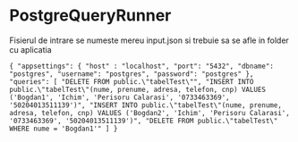 # PostgreQueryRunner

Fisierul de intrare se numeste mereu input.json si trebuie sa se afle in folder cu aplicatia 

`{
    "appsettings": {
        "host" : "localhost",
        "port": "5432",
        "dbname": "postgres",
        "username": "postgres",
        "password": "postgres"
    },
    "queries": [
        "DELETE FROM public.\"tabelTest\"",
        "INSERT INTO public.\"tabelTest\"(nume, prenume, adresa, telefon, cnp) VALUES ('Bogdan1', 'Ichim', 'Perisoru Calarasi', '0733463369', '50204013511139')",
        "INSERT INTO public.\"tabelTest\"(nume, prenume, adresa, telefon, cnp) VALUES ('Bogdan2', 'Ichim', 'Perisoru Calarasi', '0733463369', '50204013511139')",
        "DELETE FROM public.\"tabelTest\" WHERE nume = 'Bogdan1'"
    ]
}`

